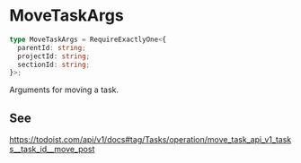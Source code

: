 # MoveTaskArgs

```ts
type MoveTaskArgs = RequireExactlyOne<{
  parentId: string;
  projectId: string;
  sectionId: string;
}>;
```

Arguments for moving a task.

## See

https://todoist.com/api/v1/docs#tag/Tasks/operation/move_task_api_v1_tasks__task_id__move_post
